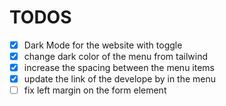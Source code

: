 # TODOS

- [x] Dark Mode for the website with toggle
- [x] change dark color of the menu from tailwind
- [x] increase the spacing between the menu items
- [x] update the link of the develope by in the menu
- [ ] fix left margin on the form element
